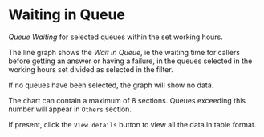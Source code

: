 # Waiting in Queue

*Queue Waiting* for selected queues within the set working hours.

The line graph shows the *Wait in Queue*, ie the waiting time for callers
before getting an answer or having a failure, in the queues selected in the 
working hours set divided as selected in the filter.

If no queues have been selected, the graph will show no data.

The chart can contain a maximum of 8 sections. Queues exceeding this number
will appear in ``Others`` section.

If present, click the ``View details`` button to view all the data
in table format.
